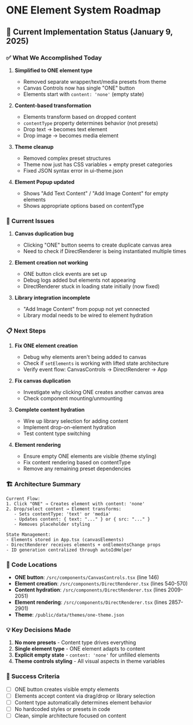 # ONE Element System Roadmap

## 🎯 Current Implementation Status (January 9, 2025)

### ✅ What We Accomplished Today
1. **Simplified to ONE element type**
   - Removed separate wrapper/text/media presets from theme
   - Canvas Controls now has single "ONE" button
   - Elements start with `content: 'none'` (empty state)

2. **Content-based transformation**
   - Elements transform based on dropped content
   - `contentType` property determines behavior (not presets)
   - Drop text → becomes text element
   - Drop image → becomes media element

3. **Theme cleanup**
   - Removed complex preset structures
   - Theme now just has CSS variables + empty preset categories
   - Fixed JSON syntax error in ui-theme.json

4. **Element Popup updated**
   - Shows "Add Text Content" / "Add Image Content" for empty elements
   - Shows appropriate options based on contentType

### 🐛 Current Issues

1. **Canvas duplication bug**
   - Clicking "ONE" button seems to create duplicate canvas area
   - Need to check if DirectRenderer is being instantiated multiple times

2. **Element creation not working**
   - ONE button click events are set up
   - Debug logs added but elements not appearing
   - DirectRenderer stuck in loading state initially (now fixed)

3. **Library integration incomplete**
   - "Add Image Content" from popup not yet connected
   - Library modal needs to be wired to element hydration

### 📋 Next Steps

1. **Fix ONE element creation**
   - Debug why elements aren't being added to canvas
   - Check if `setElements` is working with lifted state architecture
   - Verify event flow: CanvasControls → DirectRenderer → App

2. **Fix canvas duplication**
   - Investigate why clicking ONE creates another canvas area
   - Check component mounting/unmounting

3. **Complete content hydration**
   - Wire up library selection for adding content
   - Implement drop-on-element hydration
   - Test content type switching

4. **Element rendering**
   - Ensure empty ONE elements are visible (theme styling)
   - Fix content rendering based on contentType
   - Remove any remaining preset dependencies

### 🏗️ Architecture Summary

```
Current Flow:
1. Click "ONE" → Creates element with content: 'none'
2. Drop/select content → Element transforms:
   - Sets contentType: 'text' or 'media'
   - Updates content: { text: "..." } or { src: "..." }
   - Removes placeholder styling

State Management:
- Elements stored in App.tsx (canvasElements)
- DirectRenderer receives elements + onElementsChange props
- ID generation centralized through autoIdHelper
```

### 🔧 Code Locations

- **ONE button**: `/src/components/CanvasControls.tsx` (line 146)
- **Element creation**: `/src/components/DirectRenderer.tsx` (lines 540-570)
- **Content hydration**: `/src/components/DirectRenderer.tsx` (lines 2009-2051)
- **Element rendering**: `/src/components/DirectRenderer.tsx` (lines 2857-2901)
- **Theme**: `/public/data/themes/one-theme.json`

### 💡 Key Decisions Made

1. **No more presets** - Content type drives everything
2. **Single element type** - ONE element adapts to content
3. **Explicit empty state** - `content: 'none'` for unfilled elements
4. **Theme controls styling** - All visual aspects in theme variables

### 🎯 Success Criteria

- [ ] ONE button creates visible empty elements
- [ ] Elements accept content via drag/drop or library selection
- [ ] Content type automatically determines element behavior
- [ ] No hardcoded styles or presets in code
- [ ] Clean, simple architecture focused on content